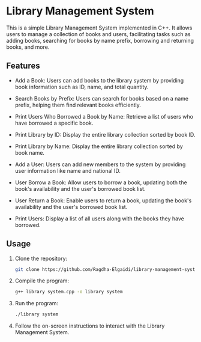 # Library Management System

This is a simple Library Management System implemented in C++. It allows users to manage a collection of books and users, facilitating tasks such as adding books, searching for books by name prefix, borrowing and returning books, and more.

## Features

- Add a Book: Users can add books to the library system by providing book information such as ID, name, and total quantity.

- Search Books by Prefix: Users can search for books based on a name prefix, helping them find relevant books efficiently.

- Print Users Who Borrowed a Book by Name: Retrieve a list of users who have borrowed a specific book.

- Print Library by ID: Display the entire library collection sorted by book ID.

- Print Library by Name: Display the entire library collection sorted by book name.

- Add a User: Users can add new members to the system by providing user information like name and national ID.

- User Borrow a Book: Allow users to borrow a book, updating both the book's availability and the user's borrowed book list.

- User Return a Book: Enable users to return a book, updating the book's availability and the user's borrowed book list.

- Print Users: Display a list of all users along with the books they have borrowed.

## Usage

1. Clone the repository:

    ```bash
    git clone https://github.com/Ragdha-Elgaidi/library-management-system.git
    ```

2. Compile the program:

    ```bash
    g++ library system.cpp -o library system
    ```

3. Run the program:

    ```bash
    ./library system
    ```

4. Follow the on-screen instructions to interact with the Library Management System.
